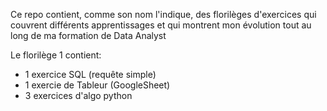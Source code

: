 Ce repo contient, comme son nom l'indique, des florilèges d'exercices qui couvrent différents apprentissages
et qui montrent mon évolution tout au long de ma formation de Data Analyst

Le florilège 1 contient:
- 1 exercice SQL (requête simple)
- 1 exercie de Tableur (GoogleSheet)
- 3 exercices d'algo python

